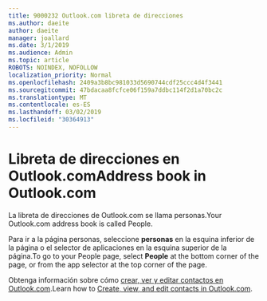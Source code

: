 ```yaml
---
title: 9000232 Outlook.com libreta de direcciones
ms.author: daeite
author: daeite
manager: joallard
ms.date: 3/1/2019
ms.audience: Admin
ms.topic: article
ROBOTS: NOINDEX, NOFOLLOW
localization_priority: Normal
ms.openlocfilehash: 2409a3b8bc981033d5690744cdf25ccc4d4f3441
ms.sourcegitcommit: 47bdacaa8fcfce06f159a7ddbc114f2d1a70bc2c
ms.translationtype: MT
ms.contentlocale: es-ES
ms.lasthandoff: 03/02/2019
ms.locfileid: "30364913"
---
```

# <a name="address-book-in-outlookcom"></a><span data-ttu-id="51b72-102">Libreta de direcciones en Outlook.com</span><span class="sxs-lookup"><span data-stu-id="51b72-102">Address book in Outlook.com</span></span>

<span data-ttu-id="51b72-103">La libreta de direcciones de Outlook.com se llama personas.</span><span class="sxs-lookup"><span data-stu-id="51b72-103">Your Outlook.com address book is called People.</span></span>

<span data-ttu-id="51b72-104">Para ir a la página personas, seleccione **personas** en la esquina inferior de la página o el selector de aplicaciones en la esquina superior de la página.</span><span class="sxs-lookup"><span data-stu-id="51b72-104">To go to your People page, select **People** at the bottom corner of the page, or from the app selector at the top corner of the page.</span></span>

<span data-ttu-id="51b72-105">Obtenga información sobre cómo [crear, ver y editar contactos en Outlook.com](https://support.office.com/article/5b909158-036e-4820-92f7-2a27f57b9f01).</span><span class="sxs-lookup"><span data-stu-id="51b72-105">Learn how to [Create, view, and edit contacts in Outlook.com](https://support.office.com/article/5b909158-036e-4820-92f7-2a27f57b9f01).</span></span>